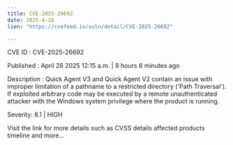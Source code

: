 ```yaml
---
title: CVE-2025-26692
date: 2025-4-28
lien: "https://cvefeed.io/vuln/detail/CVE-2025-26692"

---
```


CVE ID : CVE-2025-26692

Published :  April 28
2025
12:15 a.m. | 8 hours
8 minutes ago

Description : Quick Agent V3 and Quick Agent V2 contain an issue with improper limitation of a pathname to a restricted directory ('Path Traversal'). If exploited
arbitrary code may be executed by a remote unauthenticated attacker with the Windows system privilege where the product is running.

Severity: 8.1 | HIGH

Visit the link for more details
such as CVSS details
affected products
timeline
and more...
